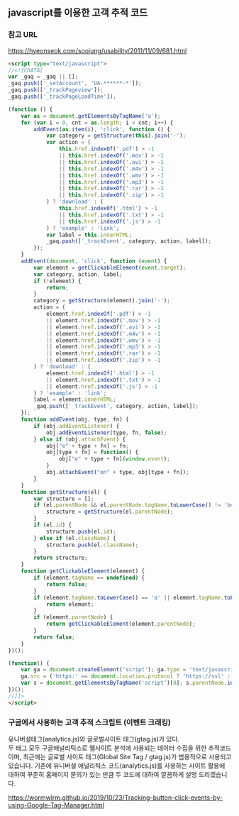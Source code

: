javascript를 이용한 고객 추적 코드
--------------------------------------
### 참고 URL 
https://hyeonseok.com/soojung/usability/2011/11/09/681.html 
<br>
```html
<script type="text/javascript">
//<![CDATA[
var _gaq = _gaq || [];
_gaq.push(['_setAccount', 'UA-******-*']);
_gaq.push(['_trackPageview']);
_gaq.push(['_trackPageLoadTime']);

(function () {
	var as = document.getElementsByTagName('a');
	for (var i = 0, cnt = as.length; i < cnt; i++) {
		addEvent(as.item(i), 'click', function () {
			var category = getStructure(this).join('-');
			var action = (
				this.href.indexOf('.pdf') > -1
				|| this.href.indexOf('.mov') > -1
				|| this.href.indexOf('.avi') > -1
				|| this.href.indexOf('.m4v') > -1
				|| this.href.indexOf('.wmv') > -1
				|| this.href.indexOf('.mp3') > -1
				|| this.href.indexOf('.rar') > -1
				|| this.href.indexOf('.zip') > -1
			) ? 'download' : (
				this.href.indexOf('.html') > -1
				|| this.href.indexOf('.txt') > -1
				|| this.href.indexOf('.js') > -1
			) ? 'example' : 'link';
			var label = this.innerHTML;
			_gaq.push(['_trackEvent', category, action, label]);
		});
	}
	addEvent(document, 'click', function (event) {
		var element = getClickableElement(event.target);
		var category, action, label;
		if (!element) {
			return;
		}
		category = getStructure(element).join('-');
		action = (
			element.href.indexOf('.pdf') > -1
			|| element.href.indexOf('.mov') > -1
			|| element.href.indexOf('.avi') > -1
			|| element.href.indexOf('.m4v') > -1
			|| element.href.indexOf('.wmv') > -1
			|| element.href.indexOf('.mp3') > -1
			|| element.href.indexOf('.rar') > -1
			|| element.href.indexOf('.zip') > -1
		) ? 'download' : (
			element.href.indexOf('.html') > -1
			|| element.href.indexOf('.txt') > -1
			|| element.href.indexOf('.js') > -1
		) ? 'example' : 'link';
		label = element.innerHTML;
		_gaq.push(['_trackEvent', category, action, label]);
	});
	function addEvent(obj, type, fn) {
		if (obj.addEventListener) {
			obj.addEventListener(type, fn, false);
		} else if (obj.attachEvent) {
			obj["e" + type + fn] = fn;
			obj[type + fn] = function() {
				obj["e" + type + fn](window.event);
			}
			obj.attachEvent("on" + type, obj[type + fn]);
		}
	}
	function getStructure(el) {
		var structure = [];
		if (el.parentNode && el.parentNode.tagName.toLowerCase() != 'body') {
			structure = getStructure(el.parentNode);
		}
		if (el.id) {
			structure.push(el.id);
		} else if (el.className) {
			structure.push(el.className);
		}
		return structure;
	}
	function getClickableElement(element) {
		if (element.tagName == undefined) {
			return false;
		}
		if (element.tagName.toLowerCase() == 'a' || element.tagName.toLowerCase() == 'area') {
			return element;
		}
		if (element.parentNode) {
			return getClickableElement(element.parentNode);
		}
		return false;
	}
})();

(function() {
	var ga = document.createElement('script'); ga.type = 'text/javascript'; ga.async = true;
	ga.src = ('https:' == document.location.protocol ? 'https://ssl' : 'http://www') + '.google-analytics.com/ga.js';
	var s = document.getElementsByTagName('script')[0]; s.parentNode.insertBefore(ga, s);
})();
//]]>
</script>
```
### 구글에서 사용하는 고객 추적 스크립트 (이벤트 크래킹)
유니버셜태그(analytics.js)와 글로벌사이트 태그(gtag.js)가 있다.<br>
두 태그 모두 구글애널리틱스로 웹사이트 분석에 사용되는 데이터 수집을 위한 추적코드이며, 최근에는 글로벌 사이트 태그(Global Site Tag / gtag.js)가 범용적으로 사용되고 있습니다. 기존에 유니버셜 애널리틱스 코드(analytics.js)를 사용하는 사이트 활용에 대하여 꾸준히 홈페이지 문의가 있는 만큼 두 코드에 대하여 깔끔하게 설명 드리겠습니다.<br>

https://wormwlrm.github.io/2019/10/23/Tracking-button-click-events-by-using-Google-Tag-Manager.html

